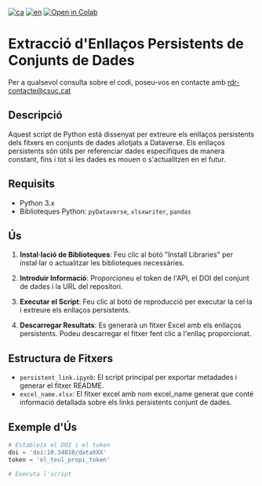 [![ca](https://img.shields.io/badge/lang-ca-blue.svg)](https://github.com/CSUC/RDR-scripts/blob/main/persistent_link/README.md)
[![en](https://img.shields.io/badge/lang-en-green.svg)](https://github.com/CSUC/RDR-scripts/blob/main/persistent_link/README_ENG.md)
[![Open in Colab](https://colab.research.google.com/assets/colab-badge.svg)](https://colab.research.google.com/github/CSUC/RDR-scripts/blob/main/transform_excel/extract_persistent_link.ipynb)
# Extracció d'Enllaços Persistents de Conjunts de Dades

Per a qualsevol consulta sobre el codi, poseu-vos en contacte amb rdr-contacte@csuc.cat

## Descripció

Aquest script de Python està dissenyat per extreure els enllaços persistents dels fitxers en conjunts de dades allotjats a Dataverse. Els enllaços persistents són útils per referenciar dades específiques de manera constant, fins i tot si les dades es mouen o s'actualitzen en el futur.

## Requisits

- Python 3.x
- Biblioteques Python: `pyDataverse`, `xlsxwriter`, `pandas`

## Ús

1. **Instal·lació de Biblioteques**: Feu clic al botó "Install Libraries" per instal·lar o actualitzar les biblioteques necessàries.

2. **Introduir Informació**: Proporcioneu el token de l'API, el DOI del conjunt de dades i la URL del repositori.

3. **Executar el Script**: Feu clic al botó de reproducció per executar la cel·la i extreure els enllaços persistents.

4. **Descarregar Resultats**: Es generarà un fitxer Excel amb els enllaços persistents. Podeu descarregar el fitxer fent clic a l'enllaç proporcionat.

## Estructura de Fitxers
- `persistent_link.ipynb`: El script principal per exportar metadades i generar el fitxer README.
- `excel_name.xlsx`: El fitxer excel amb nom excel_name generat que conté informació detallada sobre els links persistents conjunt de dades.

## Exemple d'Ús
```python
# Estableix el DOI i el token
doi = 'doi:10.34810/dataXXX'
token = 'el_teul_propi_token'

# Executa l'script
